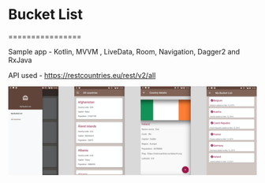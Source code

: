 # Bucket List
================

Sample app - Kotlin, MVVM , LiveData, Room, Navigation, Dagger2 and RxJava

API used - https://restcountries.eu/rest/v2/all


![some text](https://github.com/RdenQ/mybucketlist/blob/master/bucketlist.png?raw=true)
